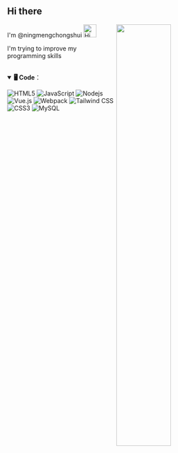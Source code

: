 ##  Hi there

<img align="right" width="50%" src="https://github-readme-stats.vercel.app/api?username=ningmengchongshui&show_icons=true&theme=buefy">

I'm @ningmengchongshui <img src="https://emojis.slackmojis.com/emojis/images/1588866973/8934/hellokittydance.gif?1588866973" alt="Hi" width="30" /> 

I'm trying to improve my programming skills

<br>


<details open>
<summary> <b>🖥️ Code</b>：</summary>
<p>
  <img alt="HTML5" src="https://img.shields.io/badge/-HTML5-E34F26?logo=html5&logoColor=white" />
  <img alt="JavaScript" src="https://img.shields.io/badge/-JavaScript-F7DF1E?logo=JavaScript&logoColor=white" />
  <img alt="Nodejs" src="https://img.shields.io/badge/-Nodejs-43853d?logo=Node.js&logoColor=white" />
  <img alt="Vue.js" src="https://img.shields.io/badge/-Vue.js-4FC08D?logo=Vue.js&logoColor=white" />
  <img alt="Webpack" src="https://img.shields.io/badge/-Webpack-8DD6F9?logo=webpack&logoColor=white" /> 
  <img alt="Tailwind CSS" src="https://img.shields.io/badge/-Tailwind%20CSS-06B6D4?logo=Tailwind%20CSS&logoColor=white" />
  <img alt="CSS3" src="https://img.shields.io/badge/-CSS3-1572B6?logo=CSS3&logoColor=white" />
  <img alt="MySQL" src="https://img.shields.io/badge/-MySQL-4479A1?logo=MySQL&logoColor=white" />
</p>
</details>

<br>
